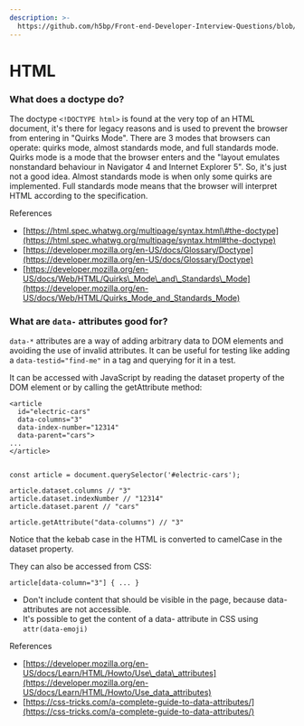 ```yaml
---
description: >-
  https://github.com/h5bp/Front-end-Developer-Interview-Questions/blob/master/src/questions/html-questions.md
---
```


# HTML

### **What does a doctype do?**

The doctype `<!DOCTYPE html>` is found at the very top of an HTML document, it's there for legacy reasons and is used to prevent the browser from entering in "Quirks Mode". There are 3 modes that browsers can operate: quirks mode, almost standards mode, and full standards mode. Quirks mode is a mode that the browser enters and the "layout emulates nonstandard behaviour in Navigator 4 and Internet Explorer 5". So, it's just not a good idea. Almost standards mode is when only some quirks are implemented. Full standards mode means that the browser will interpret HTML according to the specification.

References

* [https://html.spec.whatwg.org/multipage/syntax.html\#the-doctype](https://html.spec.whatwg.org/multipage/syntax.html#the-doctype)
* [https://developer.mozilla.org/en-US/docs/Glossary/Doctype](https://developer.mozilla.org/en-US/docs/Glossary/Doctype) 
* [https://developer.mozilla.org/en-US/docs/Web/HTML/Quirks\_Mode\_and\_Standards\_Mode](https://developer.mozilla.org/en-US/docs/Web/HTML/Quirks_Mode_and_Standards_Mode)

### 

### What are `data-` attributes good for?

`data-*` attributes are a way of adding arbitrary data to DOM elements and avoiding the use of invalid attributes. It can be useful for testing like adding a `data-testid="find-me"` in a tag and querying for it in a test. 

It can be accessed with JavaScript by reading the dataset property of the DOM element or by calling the getAttribute method:

```text
<article
  id="electric-cars"
  data-columns="3"
  data-index-number="12314"
  data-parent="cars">
...
</article>


const article = document.querySelector('#electric-cars');
 
article.dataset.columns // "3"
article.dataset.indexNumber // "12314"
article.dataset.parent // "cars"

article.getAttribute("data-columns") // "3"
```

Notice that the kebab case in the HTML is converted to camelCase in the dataset property. 

They can also be accessed from CSS:

```text
article[data-column="3"] { ... }
```

* Don't include content that should be visible in the page, because data- attributes are not accessible.
* It's possible to get the content of a data- attribute in CSS using  `attr(data-emoji)`

References

* [https://developer.mozilla.org/en-US/docs/Learn/HTML/Howto/Use\_data\_attributes](https://developer.mozilla.org/en-US/docs/Learn/HTML/Howto/Use_data_attributes)
* [https://css-tricks.com/a-complete-guide-to-data-attributes/](https://css-tricks.com/a-complete-guide-to-data-attributes/)



